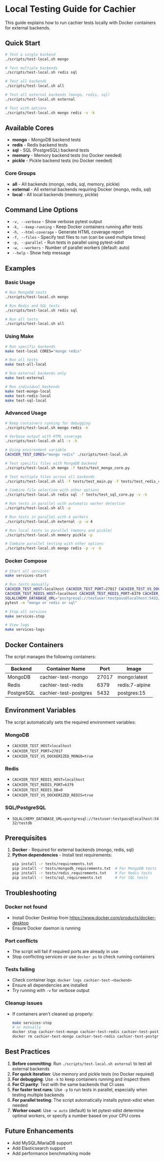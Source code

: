 # Local Testing Guide for Cachier

This guide explains how to run cachier tests locally with Docker containers for external backends.

## Quick Start

```bash
# Test a single backend
./scripts/test-local.sh mongo

# Test multiple backends
./scripts/test-local.sh redis sql

# Test all backends
./scripts/test-local.sh all

# Test all external backends (mongo, redis, sql)
./scripts/test-local.sh external

# Test with options
./scripts/test-local.sh mongo redis -v -k
```

## Available Cores

- **mongo** - MongoDB backend tests
- **redis** - Redis backend tests
- **sql** - SQL (PostgreSQL) backend tests
- **memory** - Memory backend tests (no Docker needed)
- **pickle** - Pickle backend tests (no Docker needed)

### Core Groups

- **all** - All backends (mongo, redis, sql, memory, pickle)
- **external** - All external backends requiring Docker (mongo, redis, sql)
- **local** - All local backends (memory, pickle)

## Command Line Options

- `-v, --verbose` - Show verbose pytest output
- `-k, --keep-running` - Keep Docker containers running after tests
- `-h, --html-coverage` - Generate HTML coverage report
- `-f, --files` - Specify test files to run (can be used multiple times)
- `-p, --parallel` - Run tests in parallel using pytest-xdist
- `-w, --workers` - Number of parallel workers (default: auto)
- `--help` - Show help message

## Examples

### Basic Usage

```bash
# Run MongoDB tests
./scripts/test-local.sh mongo

# Run Redis and SQL tests
./scripts/test-local.sh redis sql

# Run all tests
./scripts/test-local.sh all
```

### Using Make

```bash
# Run specific backends
make test-local CORES="mongo redis"

# Run all tests
make test-all-local

# Run external backends only
make test-external

# Run individual backends
make test-mongo-local
make test-redis-local
make test-sql-local
```

### Advanced Usage

```bash
# Keep containers running for debugging
./scripts/test-local.sh mongo redis -k

# Verbose output with HTML coverage
./scripts/test-local.sh all -v -h

# Using environment variable
CACHIER_TEST_CORES="mongo redis" ./scripts/test-local.sh

# Test specific files with MongoDB backend
./scripts/test-local.sh mongo -f tests/test_mongo_core.py

# Test multiple files across all backends
./scripts/test-local.sh all -f tests/test_main.py -f tests/test_redis_core_coverage.py

# Combine file selection with other options
./scripts/test-local.sh redis sql -f tests/test_sql_core.py -v -k

# Run tests in parallel with automatic worker detection
./scripts/test-local.sh all -p

# Run tests in parallel with 4 workers
./scripts/test-local.sh external -p -w 4

# Run local tests in parallel (memory and pickle)
./scripts/test-local.sh memory pickle -p

# Combine parallel testing with other options
./scripts/test-local.sh mongo redis -p -v -k
```

### Docker Compose

```bash
# Start all services
make services-start

# Run tests manually
CACHIER_TEST_HOST=localhost CACHIER_TEST_PORT=27017 CACHIER_TEST_VS_DOCKERIZED_MONGO=true \
CACHIER_TEST_REDIS_HOST=localhost CACHIER_TEST_REDIS_PORT=6379 CACHIER_TEST_VS_DOCKERIZED_REDIS=true \
SQLALCHEMY_DATABASE_URL="postgresql://testuser:testpass@localhost:5432/testdb" \
pytest -m "mongo or redis or sql"

# Stop all services
make services-stop

# View logs
make services-logs
```

## Docker Containers

The script manages the following containers:

| Backend    | Container Name        | Port  | Image          |
| ---------- | --------------------- | ----- | -------------- |
| MongoDB    | cachier-test-mongo    | 27017 | mongo:latest   |
| Redis      | cachier-test-redis    | 6379  | redis:7-alpine |
| PostgreSQL | cachier-test-postgres | 5432  | postgres:15    |

## Environment Variables

The script automatically sets the required environment variables:

### MongoDB

- `CACHIER_TEST_HOST=localhost`
- `CACHIER_TEST_PORT=27017`
- `CACHIER_TEST_VS_DOCKERIZED_MONGO=true`

### Redis

- `CACHIER_TEST_REDIS_HOST=localhost`
- `CACHIER_TEST_REDIS_PORT=6379`
- `CACHIER_TEST_REDIS_DB=0`
- `CACHIER_TEST_VS_DOCKERIZED_REDIS=true`

### SQL/PostgreSQL

- `SQLALCHEMY_DATABASE_URL=postgresql://testuser:testpass@localhost:5432/testdb`

## Prerequisites

1. **Docker** - Required for external backends (mongo, redis, sql)
2. **Python dependencies** - Install test requirements:
   ```bash
   pip install -r tests/requirements.txt
   pip install -r tests/mongodb_requirements.txt  # For MongoDB tests
   pip install -r tests/redis_requirements.txt    # For Redis tests
   pip install -r tests/sql_requirements.txt      # For SQL tests
   ```

## Troubleshooting

### Docker not found

- Install Docker Desktop from https://www.docker.com/products/docker-desktop
- Ensure Docker daemon is running

### Port conflicts

- The script will fail if required ports are already in use
- Stop conflicting services or use `docker ps` to check running containers

### Tests failing

- Check container logs: `docker logs cachier-test-<backend>`
- Ensure all dependencies are installed
- Try running with `-v` for verbose output

### Cleanup issues

- If containers aren't cleaned up properly:
  ```bash
  make services-stop
  # or manually
  docker stop cachier-test-mongo cachier-test-redis cachier-test-postgres
  docker rm cachier-test-mongo cachier-test-redis cachier-test-postgres
  ```

## Best Practices

1. **Before committing**: Run `./scripts/test-local.sh external` to test all external backends
2. **For quick iteration**: Use memory and pickle tests (no Docker required)
3. **For debugging**: Use `-k` to keep containers running and inspect them
4. **For CI parity**: Test with the same backends that CI uses
5. **For faster test runs**: Use `-p` to run tests in parallel, especially when testing multiple backends
6. **For parallel testing**: The script automatically installs pytest-xdist when needed
7. **Worker count**: Use `-w auto` (default) to let pytest-xdist determine optimal workers, or specify a number based on your CPU cores

## Future Enhancements

- Add MySQL/MariaDB support
- Add Elasticsearch support
- Add performance benchmarking mode
